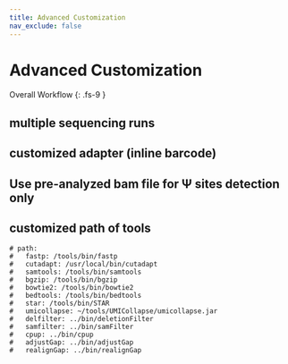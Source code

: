 ```yaml
---
title: Advanced Customization
nav_exclude: false
---
```


<!-- prettier-ignore-start -->
# Advanced Customization
Overall Workflow
{: .fs-9 }
<!-- prettier-ignore-end -->

## multiple sequencing runs

## customized adapter (inline barcode)

## Use pre-analyzed bam file for &Psi; sites detection only

## customized path of tools

```
# path:
#   fastp: /tools/bin/fastp
#   cutadapt: /usr/local/bin/cutadapt
#   samtools: /tools/bin/samtools
#   bgzip: /tools/bin/bgzip
#   bowtie2: /tools/bin/bowtie2
#   bedtools: /tools/bin/bedtools
#   star: /tools/bin/STAR
#   umicollapse: ~/tools/UMICollapse/umicollapse.jar
#   delfilter: ../bin/deletionFilter
#   samfilter: ../bin/samFilter
#   cpup: ../bin/cpup
#   adjustGap: ../bin/adjustGap
#   realignGap: ../bin/realignGap
```
